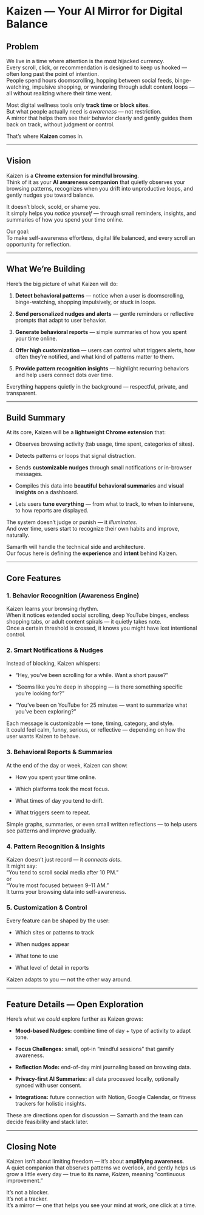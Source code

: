 # **Kaizen — Your AI Mirror for Digital Balance**

## **Problem**

We live in a time where attention is the most hijacked currency.  
 Every scroll, click, or recommendation is designed to keep us hooked — often long past the point of intention.  
 People spend hours doomscrolling, hopping between social feeds, binge-watching, impulsive shopping, or wandering through adult content loops — all without realizing where their time went.

Most digital wellness tools only **track time** or **block sites**.  
 But what people actually need is *awareness* — not restriction.  
 A mirror that helps them see their behavior clearly and gently guides them back on track, without judgment or control.

That’s where **Kaizen** comes in.

---

## **Vision**

Kaizen is a **Chrome extension for mindful browsing**.  
 Think of it as your **AI awareness companion** that quietly observes your browsing patterns, recognizes when you drift into unproductive loops, and gently nudges you toward balance.

It doesn’t block, scold, or shame you.  
 It simply helps you *notice yourself* — through small reminders, insights, and summaries of how you spend your time online.

Our goal:  
 To make self-awareness effortless, digital life balanced, and every scroll an opportunity for reflection.

---

## **What We’re Building**

Here’s the big picture of what Kaizen will do:

1. **Detect behavioral patterns** — notice when a user is doomscrolling, binge-watching, shopping impulsively, or stuck in loops.

2. **Send personalized nudges and alerts** — gentle reminders or reflective prompts that adapt to user behavior.

3. **Generate behavioral reports** — simple summaries of how you spent your time online.

4. **Offer high customization** — users can control what triggers alerts, how often they’re notified, and what kind of patterns matter to them.

5. **Provide pattern recognition insights** — highlight recurring behaviors and help users connect dots over time.

Everything happens quietly in the background — respectful, private, and transparent.

---

## **Build Summary**

At its core, Kaizen will be a **lightweight Chrome extension** that:

* Observes browsing activity (tab usage, time spent, categories of sites).

* Detects patterns or loops that signal distraction.

* Sends **customizable nudges** through small notifications or in-browser messages.

* Compiles this data into **beautiful behavioral summaries** and **visual insights** on a dashboard.

* Lets users **tune everything** — from what to track, to when to intervene, to how reports are displayed.

The system doesn’t judge or punish — it *illuminates*.  
 And over time, users start to recognize their own habits and improve, naturally.

Samarth will handle the technical side and architecture.  
 Our focus here is defining the **experience** and **intent** behind Kaizen.

---

## **Core Features**

### **1\. Behavior Recognition (Awareness Engine)**

Kaizen learns your browsing rhythm.  
 When it notices extended social scrolling, deep YouTube binges, endless shopping tabs, or adult content spirals — it quietly takes note.  
 Once a certain threshold is crossed, it knows you might have lost intentional control.

### **2\. Smart Notifications & Nudges**

Instead of blocking, Kaizen whispers:

* “Hey, you’ve been scrolling for a while. Want a short pause?”

* “Seems like you’re deep in shopping — is there something specific you’re looking for?”

* “You’ve been on YouTube for 25 minutes — want to summarize what you’ve been exploring?”

Each message is customizable — tone, timing, category, and style.  
 It could feel calm, funny, serious, or reflective — depending on how the user wants Kaizen to behave.

### **3\. Behavioral Reports & Summaries**

At the end of the day or week, Kaizen can show:

* How you spent your time online.

* Which platforms took the most focus.

* What times of day you tend to drift.

* What triggers seem to repeat.

Simple graphs, summaries, or even small written reflections — to help users see patterns and improve gradually.

### **4\. Pattern Recognition & Insights**

Kaizen doesn’t just record — it *connects dots*.  
 It might say:  
 “You tend to scroll social media after 10 PM.”  
 or  
 “You’re most focused between 9–11 AM.”  
 It turns your browsing data into self-awareness.

### **5\. Customization & Control**

Every feature can be shaped by the user:

* Which sites or patterns to track

* When nudges appear

* What tone to use

* What level of detail in reports

Kaizen adapts to you — not the other way around.

---

## **Feature Details — Open Exploration**

Here’s what we *could* explore further as Kaizen grows:

* **Mood-based Nudges:** combine time of day \+ type of activity to adapt tone.

* **Focus Challenges:** small, opt-in “mindful sessions” that gamify awareness.

* **Reflection Mode:** end-of-day mini journaling based on browsing data.

* **Privacy-first AI Summaries:** all data processed locally, optionally synced with user consent.

* **Integrations:** future connection with Notion, Google Calendar, or fitness trackers for holistic insights.

These are directions open for discussion — Samarth and the team can decide feasibility and stack later.

---

## **Closing Note**

Kaizen isn’t about limiting freedom — it’s about **amplifying awareness**.  
 A quiet companion that observes patterns we overlook, and gently helps us grow a little every day — true to its name, *Kaizen*, meaning “continuous improvement.”

It’s not a blocker.  
 It’s not a tracker.  
 It’s a mirror — one that helps you see your mind at work, one click at a time.

